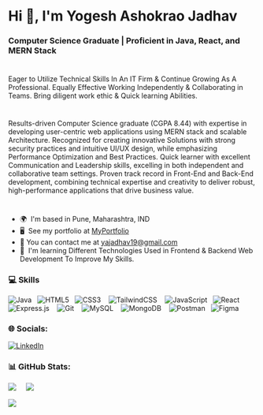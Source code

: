 <h1 align="left">Hi 👋, I'm Yogesh Ashokrao Jadhav</h1>
<h3 align="left">Computer Science Graduate | Proficient in Java, React, and MERN Stack</h3>
<h1></h1>

Eager to Utilize Technical Skills In An IT Firm & Continue Growing As A Professional. Equally Effective Working Independently & Collaborating in Teams. Bring diligent work ethic & Quick learning Abilities.
<h1></h1>
Results-driven Computer Science graduate (CGPA 8.44) with expertise in developing user-centric web
applications using MERN stack and scalable Architecture. Recognized for creating innovative Solutions with
strong security practices and intuitive UI/UX design, while emphasizing Performance Optimization and Best
Practices. Quick learner with excellent Communication and Leadership skills, excelling in both independent
and collaborative team settings. Proven track record in Front-End and Back-End development, combining
technical expertise and creativity to deliver robust, high-performance applications that drive business
value.

<h1></h1>

* 🌍  I'm based in Pune, Maharashtra, IND
* 🖥️  See my portfolio at [MyPortfolio](https://modern-reactjs-portfolio-yogesh.vercel.app/)
* 📩  You can contact me at [yajadhav19@gmail.com](mailto:yajadhav19@gmail.com)
* 🧠  I'm learning Different Technologies Used in Frontend & Backend Web Development To Improve My Skills.

### 💻 Skills

![Java](https://img.shields.io/badge/java-%23ED8B00.svg?style=for-the-badge&logo=openjdk&logoColor=white)&nbsp;&nbsp;
![HTML5](https://img.shields.io/badge/html5-%23E34F26.svg?style=for-the-badge&logo=html5&logoColor=white)&nbsp;&nbsp;
![CSS3](https://img.shields.io/badge/css3-%231572B6.svg?style=for-the-badge&logo=css3&logoColor=white) &nbsp;&nbsp;
![TailwindCSS](https://img.shields.io/badge/tailwindcss-%2338B2AC.svg?style=for-the-badge&logo=tailwind-css&logoColor=white) &nbsp;&nbsp;
![JavaScript](https://img.shields.io/badge/javascript-%23323330.svg?style=for-the-badge&logo=javascript&logoColor=%23F7DF1E)&nbsp;&nbsp;
![React](https://img.shields.io/badge/react-%2320232a.svg?style=for-the-badge&logo=react&logoColor=%2361DAFB)&nbsp;&nbsp;
![Express.js](https://img.shields.io/badge/express.js-%23404d59.svg?style=for-the-badge&logo=express&logoColor=%2361DAFB) &nbsp;&nbsp;
![Git](https://img.shields.io/badge/git-%23F05033.svg?style=for-the-badge&logo=git&logoColor=white) &nbsp;&nbsp;
![MySQL](https://img.shields.io/badge/mysql-4479A1.svg?style=for-the-badge&logo=mysql&logoColor=white) &nbsp;&nbsp;
![MongoDB](https://img.shields.io/badge/MongoDB-%234ea94b.svg?style=for-the-badge&logo=mongodb&logoColor=white) &nbsp;&nbsp;
![Postman](https://img.shields.io/badge/Postman-FF6C37?style=for-the-badge&logo=postman&logoColor=white)&nbsp;&nbsp;
![Figma](https://img.shields.io/badge/figma-%23F24E1E.svg?style=for-the-badge&logo=figma&logoColor=white)&nbsp;&nbsp;

### 🌐 Socials:

[![LinkedIn](https://img.shields.io/badge/LinkedIn-%230077B5.svg?logo=linkedin&logoColor=white)](https://linkedin.com/in/yogesh19)

### 📊 GitHub Stats:
![](https://github-readme-stats.vercel.app/api?username=unity19207&theme=catppuccin_mocha&hide_border=true&include_all_commits=false&count_private=false) &nbsp; &nbsp; ![](https://github-readme-streak-stats.herokuapp.com/?user=unity19207&theme=catppuccin_mocha&hide_border=true)<br/>

![](https://github-readme-stats.vercel.app/api/top-langs/?username=unity19207&theme=catppuccin_mocha&hide_border=true&include_all_commits=false&count_private=false&layout=compact)
